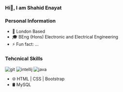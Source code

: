 ### Hi👋, I am Shahid Enayat

### Personal Information
- 📍  London Based
- 🎓 BEng (Hons) Electronic and Electrical Engineering
- ⚡ Fun fact: ...

### Tehcnical Skills
![git](https://img.shields.io/badge/git-%23F05032.svg?&style=for-the-badge&logo=git&logoColor=white)
![intellij](https://img.shields.io/badge/intelliJ%20IDEA-%23000000.svg?&style=for-the-badge&logo=intellij-idea&logoColor=white)
![java](https://img.shields.io/badge/java-%23ED8B00.svg?&style=for-the-badge&logo=java&logoColor=white)
- 🌐 HTML | CSS | Bootstrap
- 🛢 MySQL 

